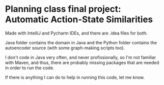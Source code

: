 # Planning class final project: Automatic Action-State Similarities

Made with IntelliJ and Pycharm IDEs, and there are .idea files for both.

Java folder contains the domain in Java and the Python folder contains the autoencoder source (with some graph-making scripts too).

I don't code in Java very often, and never profissionally, so I'm not familiar with Maven, and thus, there are probably missing packages that are needed in order to run the code.

If there is anything I can do to help in running this code, let me know.

